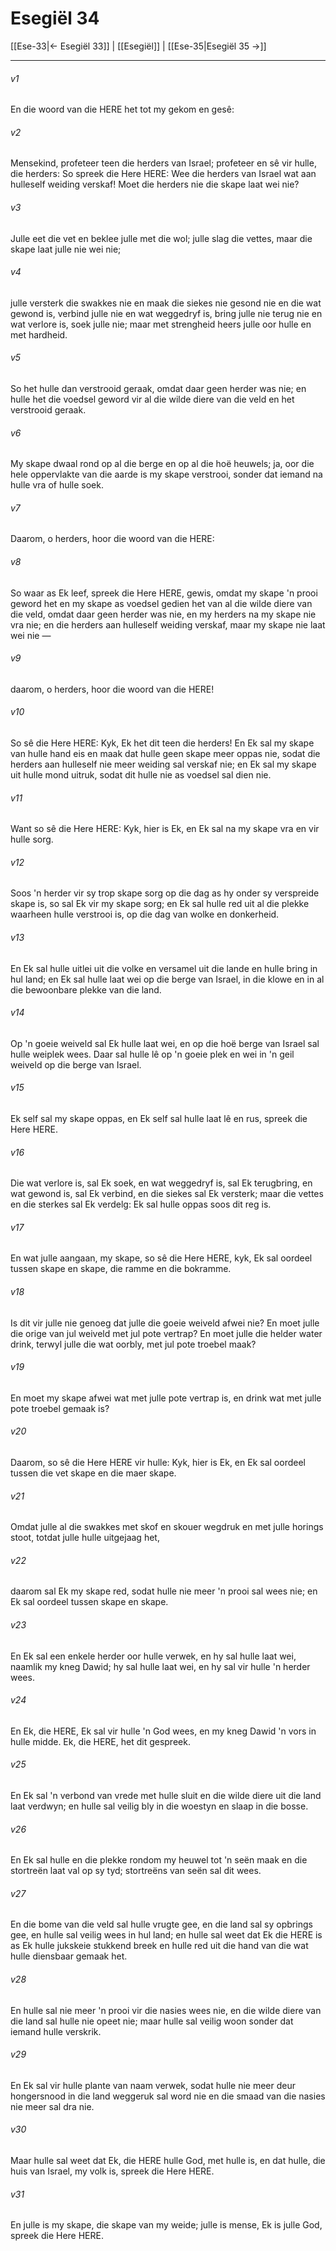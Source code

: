 # Esegiël 34

[[Ese-33|← Esegiël 33]] | [[Esegiël]] | [[Ese-35|Esegiël 35 →]]
***

###### v1
En die woord van die HERE het tot my gekom en gesê: 
###### v2
Mensekind, profeteer teen die herders van Israel; profeteer en sê vir hulle, die herders: So spreek die Here HERE: Wee die herders van Israel wat aan hulleself weiding verskaf! Moet die herders nie die skape laat wei nie? 
###### v3
Julle eet die vet en beklee julle met die wol; julle slag die vettes, maar die skape laat julle nie wei nie; 
###### v4
julle versterk die swakkes nie en maak die siekes nie gesond nie en die wat gewond is, verbind julle nie en wat weggedryf is, bring julle nie terug nie en wat verlore is, soek julle nie; maar met strengheid heers julle oor hulle en met hardheid. 
###### v5
So het hulle dan verstrooid geraak, omdat daar geen herder was nie; en hulle het die voedsel geword vir al die wilde diere van die veld en het verstrooid geraak. 
###### v6
My skape dwaal rond op al die berge en op al die hoë heuwels; ja, oor die hele oppervlakte van die aarde is my skape verstrooi, sonder dat iemand na hulle vra of hulle soek. 
###### v7
Daarom, o herders, hoor die woord van die HERE: 
###### v8
So waar as Ek leef, spreek die Here HERE, gewis, omdat my skape 'n prooi geword het en my skape as voedsel gedien het van al die wilde diere van die veld, omdat daar geen herder was nie, en my herders na my skape nie vra nie; en die herders aan hulleself weiding verskaf, maar my skape nie laat wei nie — 
###### v9
daarom, o herders, hoor die woord van die HERE! 
###### v10
So sê die Here HERE: Kyk, Ek het dit teen die herders! En Ek sal my skape van hulle hand eis en maak dat hulle geen skape meer oppas nie, sodat die herders aan hulleself nie meer weiding sal verskaf nie; en Ek sal my skape uit hulle mond uitruk, sodat dit hulle nie as voedsel sal dien nie. 
###### v11
Want so sê die Here HERE: Kyk, hier is Ek, en Ek sal na my skape vra en vir hulle sorg. 
###### v12
Soos 'n herder vir sy trop skape sorg op die dag as hy onder sy verspreide skape is, so sal Ek vir my skape sorg; en Ek sal hulle red uit al die plekke waarheen hulle verstrooi is, op die dag van wolke en donkerheid. 
###### v13
En Ek sal hulle uitlei uit die volke en versamel uit die lande en hulle bring in hul land; en Ek sal hulle laat wei op die berge van Israel, in die klowe en in al die bewoonbare plekke van die land. 
###### v14
Op 'n goeie weiveld sal Ek hulle laat wei, en op die hoë berge van Israel sal hulle weiplek wees. Daar sal hulle lê op 'n goeie plek en wei in 'n geil weiveld op die berge van Israel. 
###### v15
Ek self sal my skape oppas, en Ek self sal hulle laat lê en rus, spreek die Here HERE. 
###### v16
Die wat verlore is, sal Ek soek, en wat weggedryf is, sal Ek terugbring, en wat gewond is, sal Ek verbind, en die siekes sal Ek versterk; maar die vettes en die sterkes sal Ek verdelg: Ek sal hulle oppas soos dit reg is. 
###### v17
En wat julle aangaan, my skape, so sê die Here HERE, kyk, Ek sal oordeel tussen skape en skape, die ramme en die bokramme. 
###### v18
Is dit vir julle nie genoeg dat julle die goeie weiveld afwei nie? En moet julle die orige van jul weiveld met jul pote vertrap? En moet julle die helder water drink, terwyl julle die wat oorbly, met jul pote troebel maak? 
###### v19
En moet my skape afwei wat met julle pote vertrap is, en drink wat met julle pote troebel gemaak is? 
###### v20
Daarom, so sê die Here HERE vir hulle: Kyk, hier is Ek, en Ek sal oordeel tussen die vet skape en die maer skape. 
###### v21
Omdat julle al die swakkes met skof en skouer wegdruk en met julle horings stoot, totdat julle hulle uitgejaag het, 
###### v22
daarom sal Ek my skape red, sodat hulle nie meer 'n prooi sal wees nie; en Ek sal oordeel tussen skape en skape. 
###### v23
En Ek sal een enkele herder oor hulle verwek, en hy sal hulle laat wei, naamlik my kneg Dawid; hy sal hulle laat wei, en hy sal vir hulle 'n herder wees. 
###### v24
En Ek, die HERE, Ek sal vir hulle 'n God wees, en my kneg Dawid 'n vors in hulle midde. Ek, die HERE, het dit gespreek. 
###### v25
En Ek sal 'n verbond van vrede met hulle sluit en die wilde diere uit die land laat verdwyn; en hulle sal veilig bly in die woestyn en slaap in die bosse. 
###### v26
En Ek sal hulle en die plekke rondom my heuwel tot 'n seën maak en die stortreën laat val op sy tyd; stortreëns van seën sal dit wees. 
###### v27
En die bome van die veld sal hulle vrugte gee, en die land sal sy opbrings gee, en hulle sal veilig wees in hul land; en hulle sal weet dat Ek die HERE is as Ek hulle jukskeie stukkend breek en hulle red uit die hand van die wat hulle diensbaar gemaak het. 
###### v28
En hulle sal nie meer 'n prooi vir die nasies wees nie, en die wilde diere van die land sal hulle nie opeet nie; maar hulle sal veilig woon sonder dat iemand hulle verskrik. 
###### v29
En Ek sal vir hulle plante van naam verwek, sodat hulle nie meer deur hongersnood in die land weggeruk sal word nie en die smaad van die nasies nie meer sal dra nie. 
###### v30
Maar hulle sal weet dat Ek, die HERE hulle God, met hulle is, en dat hulle, die huis van Israel, my volk is, spreek die Here HERE. 
###### v31
En julle is my skape, die skape van my weide; julle is mense, Ek is julle God, spreek die Here HERE. 
